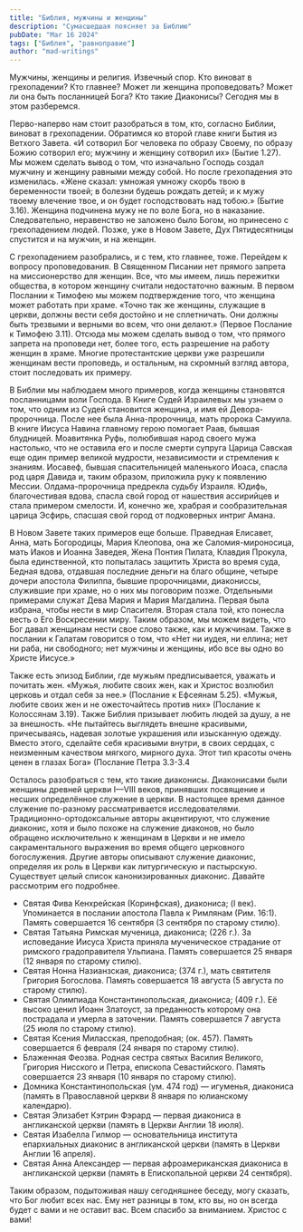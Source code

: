 ```yaml
---
title: "Библия, мужчины и женщины"
description: "Сумасшедшая поясняет за Библию"
pubDate: "Mar 16 2024"
tags: ["Библия", "равноправие"]
author: "mad-writings"
---
```


Мужчины, женщины и религия. Извечный спор. Кто виноват в грехопадении? Кто главнее? Может ли женщина проповедовать? Может ли она быть посланницей Бога? Кто такие Диаконисы? Сегодня мы в этом разберемся.

Перво-наперво нам стоит разобраться в том, кто, согласно Библии, виноват в грехопадении. Обратимся ко второй главе книги Бытия из Ветхого Завета. «И сотворил Бог человека по образу Своему, по образу Божию сотворил его; мужчину и женщину сотворил их» (Бытие 1.27). Мы можем сделать вывод о том, что изначально Господь создал мужчину и женщину равными между собой. Но после грехопадения это изменилась. «Жене сказал: умножая умножу скорбь твою в беременности твоей; в болезни будешь рождать детей; и к мужу твоему влечение твое, и он будет господствовать над тобою.» (Бытие 3.16). Женщина подчинена мужу не по воле Бога, но в наказание. Следовательно, неравенство не заложено было Богом, но принесено с грехопадением людей. Позже, уже в Новом Завете, Дух Пятидесятницы спустится и на мужчин, и на женщин.

С грехопадением разобрались, и с тем, кто главнее, тоже. Перейдем к вопросу проповедования. В Священном Писании нет прямого запрета на миссионерство для женщин. Все, что мы имеем, лишь пережитки общества, в котором женщину считали недостаточно важным. В первом Послании к Тимофею мы можем подтверждение того, что женщина может работать при храме. «Точно так же женщины, служащие в церкви, должны вести себя достойно и не сплетничать. Они должны быть трезвыми и верными во всем, что они делают.» (Первое Послание к Тимофею 3.11). Отсюда мы можем сделать вывод о том, что прямого запрета на проповеди нет, более того, есть разрешение на работу женщин в храме. Многие протестантские церкви уже разрешили женщинам вести проповедь, и остальным, на скромный взгляд автора, стоит последовать их примеру.

В Библии мы наблюдаем много примеров, когда женщины становятся посланницами воли Господа. В Книге Судей Израилевых мы узнаем о том, что одним из Судей становится женщина, и имя ей Девора-пророчница. После нее была Анна-пророчница, мать пророка Самуила. В книге Иисуса Навина главному герою помогает Раав, бывшая блудницей. Моавитянка Руфь, полюбившая народ своего мужа настолько, что не оставила его и после смерти супруга Царица Савская еще один пример великой мудрости, независимости и стремления к знаниям. Иосавеф, бывшая спасительницей маленького Иоаса, спасла род царя Давида и, таким образом, приложила руку к появлению Мессии. Олдама-пророчница предрекла судьбу Израиля. Юдифь, благочестивая вдова, спасла свой город от нашествия ассирийцев и стала примером смелости. И, конечно же, храбрая и сообразительная царица Эсфирь, спасшая свой город от подковерных интриг Амана.

В Новом Завете таких примеров еще больше. Праведная Елисавет, Анна, мать Богородицы, Мария Клеопова, она же Саломия-мироносица, мать Иаков и Иоанна Заведея, Жена Понтия Пилата, Клавдия Прокула, была единственной, кто попыталась защитить Христа во время суда, Бедная вдова, отдавшая последние деньги на благо общине, четыре дочери апостола Филиппа, бывшие пророчницами, диакониссы, служившие при храме, но о них мы поговорим позже. Отдельными примерами служат Дева Мария и Мария Магдалина. Первая была избрана, чтобы нести в мир Спасителя. Вторая стала той, кто понесла весть о Его Воскресении миру. Таким образом, мы можем видеть, что Бог давал женщинам нести свое слово также, как и мужчинам. Также в послании к Галатам говорится о том, что «Нет ни иудея, ни еллина; нет ни раба, ни свободного; нет мужчины и женщины, ибо все вы одно во Христе Иисусе.»

Также есть эпизод Библии, где мужьям предписывается, уважать и почитать жен. «Мужья, любите своих жен, как и Христос возлюбил церковь и отдал себя за нее.» (Послание к Ефсеянам 5.25). «Мужья, любите своих жен и не ожесточайтесь против них» (Послание к Колоссянам 3.19). Также Библия призывает любить людей за душу, а не за внешность. «Не пытайтесь выглядеть внешне красивыми, причесываясь, надевая золотые украшения или изысканную одежду. Вместо этого, сделайте себя красивыми внутри, в своих сердцах, с неизменным качеством мягкого, мирного духа. Этот тип красоты очень ценен в глазах Бога» (Послание Петра 3.3-3.4

Осталось разобраться с тем, кто такие диаконисы. Диаконисами были женщины древней церкви I—VIII веков, принявших посвящение и несших определённое служение в церкви. В настоящее время данное служение по-разному рассматривается исследователями. Традиционно-ортодоксальные авторы акцентируют, что служение диаконис, хотя и было похоже на служение диаконов, но было обращено исключительно к женщинам в Церкви и не имело сакраментального выражения во время общего церковного богослужения. Другие авторы описывают служение диаконис, определяя их роль в Церкви как литургическую и пастырскую. Существует целый список канонизированных диаконис. Давайте рассмотрим его подробнее.

- Святая Фива Кенхрейская (Коринфская), диакониса; (I век). Упоминается в послании апостола Павла к Римлянам (Рим. 16:1). Память совершается 16 сентября (3 сентября по старому стилю).
- Святая Татьяна Римская мученица, диакониса; (226 г.). За исповедание Иисуса Христа приняла мученическое страдание от римского градоправителя Ульпиана. Память совершается 25 января (12 января по старому стилю).
- Святая Нонна Назианзская, диакониса; (374 г.), мать святителя Григория Богослова. Память совершается 18 августа (5 августа по старому стилю).
- Святая Олимпиада Константинопольская, диакониса; (409 г.). Её высоко ценил Иоанн Златоуст, за преданность которому она пострадала и умерла в заточении. Память совершается 7 августа (25 июля по старому стилю).
- Святая Ксения Миласская, преподобная; (ок. 457). Память совершается 6 февраля (24 января по старому стилю).
- Блаженная Феозва. Родная сестра святых Василия Великого, Григория Нисского и Петра, епископа Севастийского. Память совершается 23 января (10 января по старому стилю).
- Домника Константинопольская (ум. 474 год) — игуменья, диакониса (память в Православной церкви 8 января по юлианскому календарю).
- Святая Элизабет Кэтрин Фэрард — первая диакониса в англиканской церкви (память в Церкви Англии 18 июля).
- Святая Изабелла Гилмор — основательница института епархиальных диаконис в англиканской церкви (память в Церкви Англии 16 апреля).
- Святая Анна Александер — первая афроамериканская диакониса в англиканской церкви (память в Епископальной церкви 24 сентября).

Таким образом, подытоживая нашу сегодняшнее беседу, могу сказать, что Бог любит всех нас. Ему нет разницы в том, кто вы, но он всегда будет с вами и не оставит вас. Всем спасибо за вниманием. Христос с вами!
